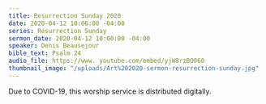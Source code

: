 ```yaml
---
title: Resurrection Sunday 2020
date: 2020-04-12 10:06:00 -04:00
series: Resurrection Sunday
sermon_date: 2020-04-12 10:00:00 -04:00
speaker: Denis Beausejour
bible_text: Psalm 24
audio_file: https://www. youtube.com/embed/yjW8rzBO060
thumbnail_image: "/uploads/Art%202020-sermon-resurrection-sunday.jpg"
---
```


Due to COVID-19, this worship service is distributed digitally.